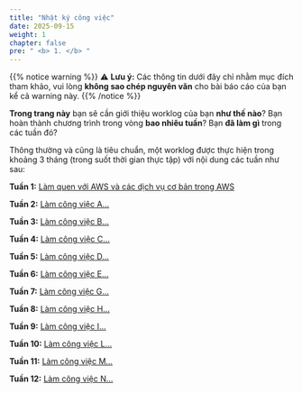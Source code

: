 ```yaml
---
title: "Nhật ký công việc"
date: 2025-09-15
weight: 1
chapter: false
pre: " <b> 1. </b> "
---
```


{{% notice warning %}}
⚠️ **Lưu ý:** Các thông tin dưới đây chỉ nhằm mục đích tham khảo, vui lòng **không sao chép nguyên văn** cho bài báo cáo của bạn kể cả warning này.
{{% /notice %}}

**Trong trang này** bạn sẽ cần giới thiệu worklog của bạn **như thế nào**? Bạn hoàn thành chương trình trong vòng **bao nhiêu tuần**? Bạn **đã làm gì** trong các tuần đó?


Thông thường và cũng là tiêu chuẩn, một worklog được thực hiện trong khoảng 3 tháng (trong suốt thời gian thực tập) với nội dung các tuần như sau:

**Tuần 1:** [Làm quen với AWS và các dịch vụ cơ bản trong AWS](1.1-week1/)

**Tuần 2:** [Làm công việc A...](1.2-week2/)

**Tuần 3:** [Làm công việc B...](1.3-week3/)

**Tuần 4:** [Làm công việc C...](1.4-week4/)

**Tuần 5:** [Làm công việc D...](1.5-week5/)

**Tuần 6:** [Làm công việc E...](1.6-week6/)

**Tuần 7:** [Làm công việc G...](1.7-week7/)

**Tuần 8:** [Làm công việc H...](1.8-week8/)

**Tuần 9:** [Làm công việc I...](1.9-week9/)

**Tuần 10:** [Làm công việc L...](1.10-week10/)

**Tuần 11:** [Làm công việc M...](1.11-week11/)

**Tuần 12:** [Làm công việc N...](1.12-week12/)